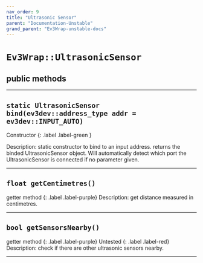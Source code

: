 ```yaml
---
nav_order: 9
title: "Ultrasonic Sensor"
parent: "Documentation-Unstable"
grand_parent: "Ev3Wrap-unstable-docs"
---
```


# `Ev3Wrap::UltrasonicSensor`
## public methods

---

## `static UltrasonicSensor bind(ev3dev::address_type addr = ev3dev::INPUT_AUTO)`
Constructor 
{: .label .label-green }

Description: static constructor to bind to an input address.
returns the binded UltrasonicSensor object. Will automatically detect which port the UltrasonicSensor is connected if no parameter given.

---

## `float getCentimetres()`
getter method
{: .label .label-purple}
Description: get distance measured in centimetres.

---

## `bool getSensorsNearby()`
getter method
{: .label .label-purple}
Untested
{: .label .label-red}
Description: check if there are other ultrasonic sensors nearby.

---